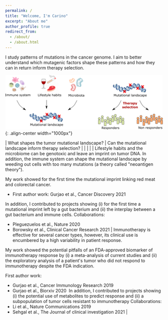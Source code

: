 ```yaml
---
permalink: /
title: "Welcome, I'm Carino"
excerpt: "About me"
author_profile: true
redirect_from: 
  - /about/
  - /about.html
---
```


I study patterns of mutations in the cancer genome. I aim to better understand which mutagenic factors shape these patterns and how they can in return inform therapy selection.


![Illustration of my research interests](/images/Research_interest.png){: .align-center width="1000px"}

<style>
table {
    border-collapse: collapse;
    table-layout: fixed;
    width: 100%;
}
table, th, td {
   border: 1px solid white;
}
blockquote {
    border-left: solid white;
    padding-left: 0px;
}
</style>

| What shapes the tumor mutational landscape? | Can the mutational landscape inform therapy selection? |
| | |
| Lifestyle habits and the microbiome can be genotoxic and leave an imprint on tumor DNA. In addition, the immune system can shape the mutational landscape by weeding out cells with too many mutations (a theory called "neoantigen theory").

My work showed for the first time the mutational imprint linking red meat and colorectal cancer.
- First author work:
Gurjao et al., Cancer Discovery 2021

In addition, I contributed to projects showing (i) for the first time a mutational imprint left by a gut bacterium and (ii) the interplay between a gut bacterium and immune cells.
Collaborations:

- Pleguezuelos et al., Nature 2020
- Borowsky et al., Clinical Cancer Research 2021 | Immunotherapy is effective for several cancer types, however, its clinical use is encumbered by a high variability in patient response.

My work showed the potential pitfalls of an FDA-approved biomarker of immunotherapy response by (i) a meta-analysis of current studies and (ii) the exploratory analysis of a patient's tumor who did not respond to immunotherapy despite the FDA indication.

First author work:
- Gurjao et al., Cancer Immunology Research 2019
- Gurjao et al., Biorxiv 2020
​
In addition, I contributed to projects showing (i) the potential use of metabolites to predict response and (ii) a subpopulation of tumor cells resistant to immunotherapy
Collaborations:
- Li et al., Nature Communications 2019
- Sehgal et al., The Journal of clinical investigation 2021 |   
